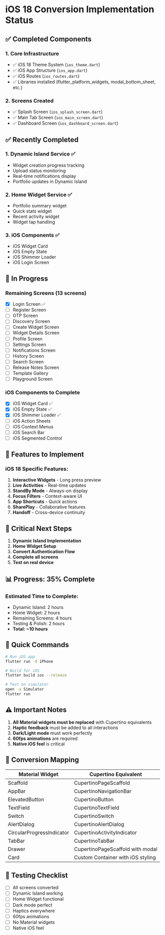 # iOS 18 Conversion Implementation Status

## ✅ Completed Components

### 1. **Core Infrastructure**
- ✅ iOS 18 Theme System (`ios_theme.dart`)
- ✅ iOS App Structure (`ios_app.dart`)
- ✅ iOS Routes (`ios_routes.dart`)
- ✅ Libraries installed (flutter_platform_widgets, modal_bottom_sheet, etc.)

### 2. **Screens Created**
- ✅ Splash Screen (`ios_splash_screen.dart`)
- ✅ Main Tab Screen (`ios_main_screen.dart`)
- ✅ Dashboard Screen (`ios_dashboard_screen.dart`)

## ✅ Recently Completed

### 1. **Dynamic Island Service** ✅
- Widget creation progress tracking
- Upload status monitoring  
- Real-time notifications display
- Portfolio updates in Dynamic Island

### 2. **Home Widget Service** ✅
- Portfolio summary widget
- Quick stats widget
- Recent activity widget
- Widget tap handling

### 3. **iOS Components** ✅
- iOS Widget Card
- iOS Empty State
- iOS Shimmer Loader
- iOS Login Screen

## 🚧 In Progress

### **Remaining Screens** (13 screens)
- [x] Login Screen ✅
- [ ] Register Screen
- [ ] OTP Screen
- [ ] Discovery Screen
- [ ] Create Widget Screen
- [ ] Widget Details Screen
- [ ] Profile Screen
- [ ] Settings Screen
- [ ] Notifications Screen
- [ ] History Screen
- [ ] Search Screen
- [ ] Release Notes Screen
- [ ] Template Gallery
- [ ] Playground Screen

### **iOS Components to Complete**
- [x] iOS Widget Card ✅
- [x] iOS Empty State ✅
- [x] iOS Shimmer Loader ✅
- [ ] iOS Action Sheets
- [ ] iOS Context Menus
- [ ] iOS Search Bar
- [ ] iOS Segmented Control

## 📱 Features to Implement

### iOS 18 Specific Features:
1. **Interactive Widgets** - Long press preview
2. **Live Activities** - Real-time updates
3. **StandBy Mode** - Always-on display
4. **Focus Filters** - Context-aware UI
5. **App Shortcuts** - Quick actions
6. **SharePlay** - Collaborative features
7. **Handoff** - Cross-device continuity

## 🎯 Critical Next Steps

1. **Dynamic Island Implementation**
2. **Home Widget Setup**
3. **Convert Authentication Flow**
4. **Complete all screens**
5. **Test on real device**

## 📊 Progress: 35% Complete

### Estimated Time to Complete:
- Dynamic Island: 2 hours
- Home Widget: 2 hours
- Remaining Screens: 4 hours
- Testing & Polish: 2 hours
- **Total: ~10 hours**

## 🚀 Quick Commands

```bash
# Run iOS app
flutter run -d iPhone

# Build for iOS
flutter build ios --release

# Test on simulator
open -a Simulator
flutter run
```

## ⚠️ Important Notes

1. **All Material widgets must be replaced** with Cupertino equivalents
2. **Haptic feedback** must be added to all interactions
3. **Dark/Light mode** must work perfectly
4. **60fps animations** are required
5. **Native iOS feel** is critical

## 🔄 Conversion Mapping

| Material Widget | Cupertino Equivalent |
|----------------|---------------------|
| Scaffold | CupertinoPageScaffold |
| AppBar | CupertinoNavigationBar |
| ElevatedButton | CupertinoButton |
| TextField | CupertinoTextField |
| Switch | CupertinoSwitch |
| AlertDialog | CupertinoAlertDialog |
| CircularProgressIndicator | CupertinoActivityIndicator |
| TabBar | CupertinoTabBar |
| Drawer | CupertinoPageScaffold with modal |
| Card | Custom Container with iOS styling |

## 📝 Testing Checklist

- [ ] All screens converted
- [ ] Dynamic Island working
- [ ] Home Widget functional
- [ ] Dark mode perfect
- [ ] Haptics everywhere
- [ ] 60fps animations
- [ ] No Material widgets
- [ ] Native iOS feel